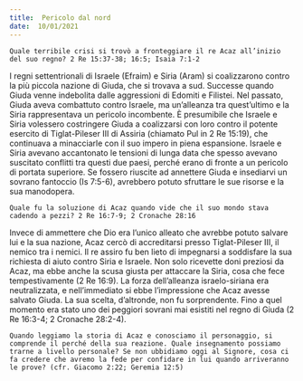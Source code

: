 ```yaml
---
title:  Pericolo dal nord
date:  10/01/2021
---
```


`Quale terribile crisi si trovò a fronteggiare il re Acaz all’inizio del suo regno? 2 Re 15:37-38; 16:5; Isaia 7:1-2`

I regni settentrionali di Israele (Efraim) e Siria (Aram) si coalizzarono contro la più piccola nazione di Giuda, che si trovava a sud. Successe quando Giuda venne indebolita dalle aggressioni di Edomiti e Filistei. Nel passato, Giuda aveva combattuto contro Israele, ma un’alleanza tra quest’ultimo e la Siria rappresentava un pericolo incombente. È presumibile che Israele e Siria volessero costringere Giuda a coalizzarsi con loro contro il potente esercito di Tiglat-Pileser III di Assiria (chiamato Pul in 2 Re 15:19), che continuava a minacciarle con il suo impero in piena espansione. Israele e Siria avevano accantonato le tensioni di lunga data che spesso avevano suscitato conflitti tra questi due paesi, perché erano di fronte a un pericolo di portata superiore. Se fossero riuscite ad annettere Giuda e insediarvi un sovrano fantoccio (Is 7:5-6), avrebbero potuto sfruttare le sue risorse e la sua manodopera.

`Quale fu la soluzione di Acaz quando vide che il suo mondo stava cadendo a pezzi? 2 Re 16:7-9; 2 Cronache 28:16`

Invece di ammettere che Dio era l’unico alleato che avrebbe potuto salvare lui e la sua nazione, Acaz cercò di accreditarsi presso Tiglat-Pileser III, il nemico tra i nemici. Il re assiro fu ben lieto di impegnarsi a soddisfare la sua richiesta di aiuto contro Siria e Israele. Non solo ricevette doni preziosi da Acaz, ma ebbe anche la scusa giusta per attaccare la Siria, cosa che fece tempestivamente (2 Re 16:9). La forza dell’alleanza israelo-siriana era neutralizzata, e nell’immediato si ebbe l’impressione che Acaz avesse salvato Giuda. La sua scelta, d’altronde, non fu sorprendente. Fino a quel momento era stato uno dei peggiori sovrani mai esistiti nel regno di Giuda (2 Re 16:3-4; 2 Cronache 28:2-4).

`Quando leggiamo la storia di Acaz e conosciamo il personaggio, si comprende il perché della sua reazione. Quale insegnamento possiamo trarne a livello personale? Se non ubbidiamo oggi al Signore, cosa ci fa credere che avremo la fede per confidare in lui quando arriveranno le prove? (cfr. Giacomo 2:22; Geremia 12:5)`